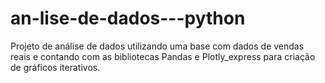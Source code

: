 # an-lise-de-dados---python

Projeto de análise de dados utilizando uma base com dados de vendas reais e contando com as bibliotecas Pandas e Plotly_express para criação de gráficos iterativos.
